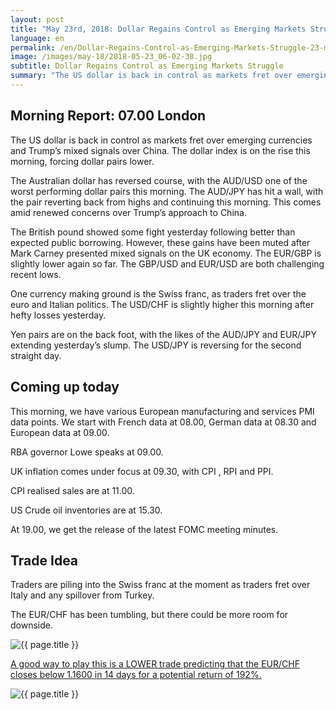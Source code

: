 ```yaml
---
layout: post
title: "May 23rd, 2018: Dollar Regains Control as Emerging Markets Struggle"
language: en
permalink: /en/Dollar-Regains-Control-as-Emerging-Markets-Struggle-23-may-18/
image: /images/may-18/2018-05-23_06-02-38.jpg
subtitle: Dollar Regains Control as Emerging Markets Struggle
summary: "The US dollar is back in control as markets fret over emerging currencies and Trump’s mixed signals over China. The dollar index is on the rise this morning, forcing dollar pairs lower"
---
```

## Morning Report: 07.00 London

The US dollar is back in control as markets fret over emerging currencies and Trump’s mixed signals over China. The dollar index is on the rise this morning, forcing dollar pairs lower. 

The Australian dollar has reversed course, with the AUD/USD one of the worst performing dollar pairs this morning. The AUD/JPY has hit a wall, with the pair reverting back from highs and continuing this morning. This comes amid renewed concerns over Trump’s approach to China. 

The British pound showed some fight yesterday following better than expected public borrowing. However, these gains have been muted after Mark Carney presented mixed signals on the UK economy. The EUR/GBP is slightly lower again so far. The GBP/USD and EUR/USD are both challenging recent lows. 

One currency making ground is the Swiss franc, as traders fret over the euro and Italian politics. The USD/CHF is slightly higher this morning after hefty losses yesterday. 

Yen pairs are on the back foot, with the likes of the AUD/JPY and EUR/JPY extending yesterday’s slump. The USD/JPY is reversing for the second straight day. 

## Coming up today

This morning, we have various European manufacturing and services PMI data points. We start with French data at 08.00, German data at 08.30 and European data at 09.00. 

RBA governor Lowe speaks at 09.00. 

UK inflation comes under focus at 09.30, with CPI , RPI and PPI. 

CPI realised sales are at 11.00. 

US Crude oil inventories are at 15.30. 

At 19.00, we get the release of the latest FOMC meeting minutes. 

## Trade Idea

Traders are piling into the Swiss franc at the moment as traders fret over Italy and any spillover from Turkey. 

The EUR/CHF has been tumbling, but there could be more room for downside. 

<img class="post-image" src="{{ site.url }}/images/may-18/2018-05-23_06-02-38.jpg" alt="{{ page.title }}" title="{{ page.title }}">

<a href="%LINK%%?currency=GBP&market=forex&underlying=frxEURCHF&formname=higherlower&duration_amount=14&duration_units=d&amount=10&amount_type=payout&expiry_type=duration&barrier=1.1600" target="_blank" rel="noopener noreferrer nofollow">A good way to play this is a LOWER trade predicting that the EUR/CHF closes below 1.1600 in 14 days for a potential return of 192%.</a>

<img class="post-image" src="{{ site.url }}/images/may-18/2018-05-23_06-13-52.jpg" alt="{{ page.title }}" title="{{ page.title }}">
